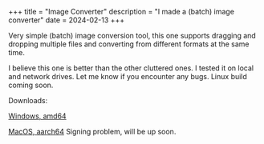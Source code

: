 +++
title = "Image Converter"
description = "I made a (batch) image converter"
date = 2024-02-13
+++

Very simple (batch) image conversion tool, this one supports dragging and dropping multiple files and converting from different formats at the same time.

I believe this one is better than the other cluttered ones. I tested it on local and network drives. Let me know if you encounter any bugs. Linux build coming soon.

Downloads:

[Windows, amd64](https://github.com/selimsandal/imageconvert-release/releases/download/beta3/win-amd64.zip)

[MacOS, aarch64]() Signing problem, will be up soon.
